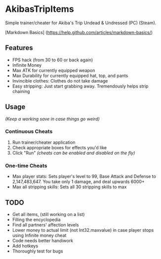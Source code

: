 # AkibasTripItems
Simple trainer/cheater for Akiba's Trip Undead & Undressed (PC) (Steam).

[Markdown Basics] (https://help.github.com/articles/markdown-basics/)

## Features
* FPS hack (from 30 to 60 or back again)
* Infinite Money
* Max ATK for currently equipped weapon
* Max Durability for currently equipped hat, top, and pants
* Invincible clothes: Clothes do not take damage
* Easy stripping: Just start grabbing away. Tremendously helps strip chaining

## Usage
*(Keep a working save in case things go weird)*

### Continuous Cheats
1. Run trainer/cheater application
2. Check appropriate boxes for effects you'd like
3. Click "Run" *(cheats can be enabled and disabled on the fly)*

### One-time Cheats
- Max player stats: Sets player's level to 99, Base Attack and Defense to 2,147,483,647. You take only 1 damage, and deal upwards 6000+
- Max all stripping skills: Sets all 30 stripping skills to max

## TODO
* Get all items, (still working on a list)
* Filling the encyclopedia
* Find all partners' affection levels
* Lower money to actual limit (not Int32.maxvalue) in case player stops using Infinite money cheat
* Code needs better handiwork
* Add hotkeys
* Thoroughly test for bugs
